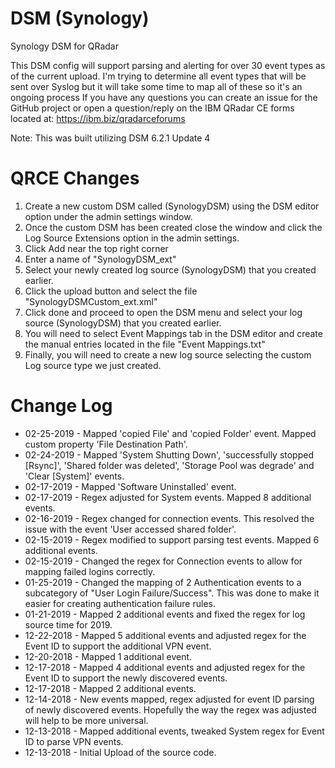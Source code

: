 # DSM (Synology)
Synology DSM for QRadar

This DSM config will support parsing and alerting for over 30 event types as of the current upload. I'm trying to determine all event types that will be sent over Syslog but it will take some time to map all of these so it's an ongoing process If you have any questions you can create an issue for the GitHub project or open a question/reply on the IBM QRadar CE forms located at: https://ibm.biz/qradarceforums

Note: This was built utilizing DSM 6.2.1 Update 4

# QRCE Changes
1. Create a new custom DSM called (SynologyDSM) using the DSM editor option under the admin settings window.
2. Once the custom DSM has been created close the window and click the Log Source Extensions option in the admin settings.
3. Click Add near the top right corner
4. Enter a name of "SynologyDSM_ext"
5. Select your newly created log source (SynologyDSM) that you created earlier.
6. Click the upload button and select the file "SynologyDSMCustom_ext.xml"
7. Click done and proceed to open the DSM menu and select your log source (SynologyDSM) that you created earlier.
8. You will need to select Event Mappings tab in the DSM editor and create the manual entries located in the file "Event Mappings.txt"
9. Finally, you will need to create a new log source selecting the custom Log source type we just created.

# Change Log
- 02-25-2019 - Mapped 'copied File' and 'copied Folder' event. Mapped custom property 'File Destination Path'.
- 02-24-2019 - Mapped 'System Shutting Down', 'successfully stopped [Rsync]', 'Shared folder was deleted', 'Storage Pool was degrade' and 'Clear [System]' events.
- 02-17-2019 - Mapped 'Software Uninstalled' event.
- 02-17-2019 - Regex adjusted for System events. Mapped 8 additional events.
- 02-16-2019 - Regex changed for connection events. This resolved the issue with the event 'User accessed shared folder'.
- 02-15-2019 - Regex modified to support parsing test events. Mapped 6 additional events.
- 02-15-2019 - Changed the regex for Connection events to allow for mapping failed logins correctly.
- 01-25-2019 - Changed the mapping of 2 Authentication events to a subcategory of "User Login Failure/Success". This was done to make it easier for creating authentication failure rules.
- 01-21-2019 - Mapped 2 additional events and fixed the regex for log source time for 2019.
- 12-22-2018 - Mapped 5 additional events and adjusted regex for the Event ID to support the additional VPN event.
- 12-20-2018 - Mapped 1 additional event.
- 12-17-2018 - Mapped 4 additional events and adjusted regex for the Event ID to support the newly discovered events.
- 12-17-2018 - Mapped 2 additional events.
- 12-14-2018 - New events mapped, regex adjusted for event ID parsing of newly discovered events. Hopefully the way the regex was adjusted will help to be more universal.
- 12-13-2018 - Mapped additional events, tweaked System regex for Event ID to parse VPN events.
- 12-13-2018 - Initial Upload of the source code.
